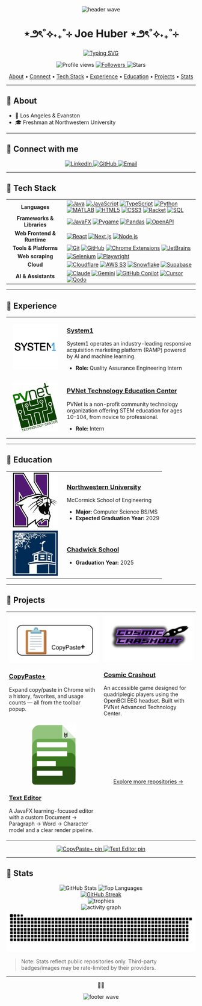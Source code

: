 <div align="center">
  <img src="https://capsule-render.vercel.app/api?type=waving&color=8A2BE2&height=100&section=header" alt="header wave" />

  <h1>⋆౨ৎ˚⟡˖₊˚⊹ Joe Huber ⋆౨ৎ˚⟡˖₊˚⊹</h1>

<a href="https://git.io/typing-svg"><img src="https://readme-typing-svg.demolab.com?font=Fira+Code&size=11&pause=5000&color=8A2BE2&center=true&width=435&lines=I+like+telling+computers+what+to+do+%E2%80%94+sometimes+they+listen!+%3AD" alt="Typing SVG" /></a>

  <p>
    <img alt="Profile views" src="https://komarev.com/ghpvc/?username=joe-huber&style=for-the-badge&color=8A2BE2" />
    <a href="https://github.com/Joe-Huber?tab=followers">
      <img alt="Followers" src="https://img.shields.io/github/followers/Joe-Huber?style=for-the-badge&color=8A2BE2" />
    </a>
    <img alt="Stars" src="https://img.shields.io/github/stars/Joe-Huber?style=for-the-badge&color=8A2BE2" />
  </p>
</div>

<p align="center">
  <a href="#about">About</a> •
  <a href="#connect">Connect</a> •
  <a href="#tech-stack">Tech Stack</a> •
  <a href="#experience">Experience</a> •
  <a href="#education">Education</a> •
  <a href="#projects">Projects</a> •
  <a href="#stats">Stats</a>
</p>

---

<h2 id="about">💜 About</h2>

- 📍 Los Angeles & Evanston
- 🎓 Freshman at Northwestern University

---

<h2 id="connect">💜 Connect with me</h2>
<p align="center">
  <a href="https://www.linkedin.com/in/joe-huber-14a3a4316/" target="_blank">
    <img src="https://cdn.jsdelivr.net/gh/devicons/devicon/icons/linkedin/linkedin-original.svg" height="36" alt="LinkedIn" />
  </a>
  <a href="https://github.com/Joe-Huber" target="_blank">
    <img src="https://cdn.jsdelivr.net/gh/devicons/devicon/icons/github/github-original.svg" height="36" alt="GitHub" />
  </a>
  <a href="mailto:joseph.robert.huber@gmail.com">
    <img src="https://cdn.simpleicons.org/gmail/8A2BE2" height="36" alt="Email" />
  </a>
</p>

---

## 💜 Tech Stack
<table align="center" id="tech-stack">
  <tr>
    <td align="center" width="140">
      <strong>Languages</strong>
    </td>
    <td>
      <a href="https://www.java.com/" target="_blank"><img src="https://cdn.jsdelivr.net/gh/devicons/devicon/icons/java/java-original.svg" height="36" alt="Java" title="Java" /></a>
      <a href="https://developer.mozilla.org/en-US/docs/Web/JavaScript" target="_blank"><img src="https://cdn.jsdelivr.net/gh/devicons/devicon/icons/javascript/javascript-original.svg" height="36" alt="JavaScript" title="JavaScript" /></a>
      <a href="https://www.typescriptlang.org/" target="_blank"><img src="https://cdn.jsdelivr.net/gh/devicons/devicon/icons/typescript/typescript-plain.svg" height="36" alt="TypeScript" title="TypeScript" /></a>
      <a href="https://www.python.org/" target="_blank"><img src="https://cdn.jsdelivr.net/gh/devicons/devicon/icons/python/python-original.svg" height="36" alt="Python" title="Python" /></a>
      <a href="https://www.mathworks.com/products/matlab.html" target="_blank"><img src="https://cdn.jsdelivr.net/gh/devicons/devicon/icons/matlab/matlab-original.svg" height="36" alt="MATLAB" title="MATLAB" /></a>
      <a href="https://developer.mozilla.org/en-US/docs/Web/Guide/HTML/HTML5" target="_blank"><img src="https://cdn.jsdelivr.net/gh/devicons/devicon/icons/html5/html5-plain.svg" height="36" alt="HTML5" title="HTML5" /></a>
      <a href="https://developer.mozilla.org/en-US/docs/Web/CSS" target="_blank"><img src="https://cdn.jsdelivr.net/gh/devicons/devicon/icons/css3/css3-plain.svg" height="36" alt="CSS3" title="CSS3" /></a>
      <a href="https://racket-lang.org/" target="_blank"><img src="https://cdn.jsdelivr.net/gh/devicons/devicon/icons/racket/racket-original.svg" height="36" alt="Racket" title="Racket" /></a>
      <a href="https://en.wikipedia.org/wiki/SQL" target="_blank"><img src="https://img.shields.io/badge/SQL-336791?style=for-the-badge&logo=postgresql&logoColor=white" height="26" alt="SQL" title="SQL" /></a>
    </td>
  </tr>
  <tr>
    <td align="center">
      <strong>Frameworks & Libraries</strong>
    </td>
    <td>
      <!-- <a href="https://spring.io/" target="_blank"><img src="https://cdn.jsdelivr.net/gh/devicons/devicon/icons/spring/spring-original.svg" height="36" alt="Spring Framework" title="Spring Framework" /></a> -->
      <!-- <a href="https://gradle.org/" target="_blank"><img src="https://raw.githubusercontent.com/devicons/devicon/master/icons/gradle/gradle-original.svg" height="36" alt="Gradle" title="Gradle" /></a> -->
      <a href="https://openjfx.io/" target="_blank"><img src="https://img.shields.io/badge/JavaFX-8A2BE2?style=for-the-badge" height="26" alt="JavaFX" title="JavaFX" /></a>
      <a href="https://www.pygame.org/" target="_blank"><img src="https://img.shields.io/badge/Pygame-3776AB?style=for-the-badge&logo=python&logoColor=white" height="26" alt="Pygame" title="Pygame" /></a>
      <a href="https://pandas.pydata.org/" target="_blank"><img src="https://img.shields.io/badge/Pandas-150458?style=for-the-badge&logo=pandas&logoColor=white" height="26" alt="Pandas" title="Pandas" /></a>
      <a href="https://www.openapis.org/" target="_blank"><img src="https://img.shields.io/badge/OpenAPI-6BA539?style=for-the-badge&logo=openapiinitiative&logoColor=white" height="26" alt="OpenAPI" title="OpenAPI" /></a>
    </td>
  </tr>
  <tr>
    <td align="center">
      <strong>Web Frontend & Runtime</strong>
    </td>
    <td>
      <a href="https://react.dev/" target="_blank"><img src="https://cdn.jsdelivr.net/gh/devicons/devicon/icons/react/react-original.svg" height="36" alt="React" title="React" /></a>
      <a href="https://nextjs.org/" target="_blank"><img src="https://cdn.jsdelivr.net/gh/devicons/devicon/icons/nextjs/nextjs-original.svg" height="36" alt="Next.js" title="Next.js" /></a>
      <a href="https://nodejs.org/" target="_blank"><img src="https://cdn.jsdelivr.net/gh/devicons/devicon/icons/nodejs/nodejs-original.svg" height="36" alt="Node.js" title="Node.js" /></a>
    </td>
  </tr>
  <tr>
    <td align="center">
      <strong>Tools & Platforms</strong>
    </td>
    <td>
      <a href="https://git-scm.com/" target="_blank"><img src="https://cdn.jsdelivr.net/gh/devicons/devicon/icons/git/git-original.svg" height="36" alt="Git" title="Git" /></a>
      <a href="https://github.com/" target="_blank"><img src="https://cdn.jsdelivr.net/gh/devicons/devicon/icons/github/github-original.svg" height="36" alt="GitHub" title="GitHub" /></a>
      <a href="https://developer.chrome.com/extensions/" target="_blank"><img src="https://cdn.jsdelivr.net/gh/devicons/devicon/icons/chrome/chrome-plain.svg" height="36" alt="Chrome Extensions" title="Chrome Extensions" /></a>
      <a href="https://www.jetbrains.com/" target="_blank"><img src="https://cdn.jsdelivr.net/gh/devicons/devicon/icons/jetbrains/jetbrains-original.svg" height="36" alt="JetBrains" title="JetBrains" /></a>
    </td>
  </tr>
  <tr>
    <td align="center">
      <strong>Web scraping</strong>
    </td>
    <td>
      <a href="https://www.selenium.dev/" target="_blank"><img src="https://cdn.jsdelivr.net/gh/devicons/devicon/icons/selenium/selenium-original.svg" height="36" alt="Selenium" title="Selenium" /></a>
      <a href="https://playwright.dev/" target="_blank"><img src="https://cdn.jsdelivr.net/gh/devicons/devicon/icons/playwright/playwright-original.svg" height="36" alt="Playwright" title="Playwright" /></a>
    </td>
  </tr>
  <tr>
    <td align="center">
      <strong>Cloud</strong>
    </td>
    <td>
      <a href="https://www.cloudflare.com/" target="_blank"><img src="https://cdn.jsdelivr.net/gh/devicons/devicon/icons/cloudflare/cloudflare-original.svg" height="36" alt="Cloudflare" title="Cloudflare" /></a>
      <a href="https://aws.amazon.com/s3/" target="_blank"><img src="https://img.shields.io/badge/AWS%20S3-232F3E?style=for-the-badge&logo=amazonaws&logoColor=white" height="26" alt="AWS S3" title="AWS S3" /></a>
      <a href="https://www.snowflake.com/" target="_blank"><img src="https://img.shields.io/badge/Snowflake-29B5E8?style=for-the-badge&logo=snowflake&logoColor=white" height="26" alt="Snowflake" title="Snowflake" /></a>
      <a href="https://supabase.com/" target="_blank"><img src="https://cdn.jsdelivr.net/gh/devicons/devicon/icons/supabase/supabase-original.svg" height="36" alt="Supabase" title="Supabase" /></a>
    </td>
  </tr>
  <tr>
    <td align="center">
      <strong>AI & Assistants</strong>
    </td>
    <td>
      <a href="https://www.anthropic.com/" target="_blank"><img src="https://img.shields.io/badge/Claude-111?style=for-the-badge&logo=anthropic&logoColor=white" height="26" alt="Claude" title="Claude" /></a>
      <a href="https://gemini.google.com/" target="_blank"><img src="https://img.shields.io/badge/Gemini-0B57D0?style=for-the-badge&logo=googlegemini&logoColor=white" height="26" alt="Gemini" title="Gemini" /></a>
      <a href="https://github.com/features/copilot" target="_blank"><img src="https://img.shields.io/badge/GitHub%20Copilot-181717?style=for-the-badge&logo=githubcopilot&logoColor=white" height="26" alt="GitHub Copilot" title="GitHub Copilot" /></a>
      <a href="https://cursor.sh/" target="_blank"><img src="https://img.shields.io/badge/Cursor-1A1F36?style=for-the-badge&logoColor=white" height="26" alt="Cursor" title="Cursor" /></a>
      <a href="https://qodo.ai/" target="_blank"><img src="https://img.shields.io/badge/Qodo-8A2BE2?style=for-the-badge" height="26" alt="Qodo" title="Qodo" /></a>
    </td>
  </tr>
</table>

---

## 💜 Experience
<table>
  <tr>
    <td width="140" align="center" valign="middle" id="experience">
      <a href="https://system1.com/" target="_blank">
        <img src="docs/system1-logo.webp" alt="System1 logo" width="120" loading="lazy" />
      </a>
    </td>
    <td>
      <h3><a href="https://system1.com/" target="_blank">System1</a></h3>
      <p>
        System1 operates an industry-leading responsive acquisition marketing platform (RAMP) powered by AI and machine learning.
      </p>
      <ul>
        <li><strong>Role:</strong> Quality Assurance Engineering Intern</li>
      </ul>
    </td>
  </tr>
  <tr>
    <td width="140" align="center" valign="middle">
      <a href="https://www.pvnet.com/" target="_blank">
        <img src="docs/pvnet-logo.jpg" alt="PVNet Technology Education Center logo" width="120" loading="lazy" />
      </a>
    </td>
    <td>
      <h3><a href="https://www.pvnet.com/" target="_blank">PVNet Technology Education Center</a></h3>
      <p>
        PVNet is a non-profit community technology organization offering STEM education for ages 10–104, from novice to professional.
      </p>
      <ul>
        <li><strong>Role:</strong> Intern</li>
      </ul>
    </td>
  </tr>
</table>

---

<h2 id="education">💜 Education</h2>
<table>
  <tr>
    <td width="140" align="center" valign="middle">
      <a href="https://www.northwestern.edu/" target="_blank">
        <img src="docs/northwestern-logo.svg" alt="Northwestern University logo" width="120" loading="lazy" />
      </a>
    </td>
    <td>
      <h3><a href="https://www.northwestern.edu/" target="_blank">Northwestern University</a></h3>
      <p>
        McCormick School of Engineering
      </p>
      <ul>
        <li><strong>Major:</strong> Computer Science BS/MS</li>
        <li><strong>Expected Graduation Year:</strong> 2029</li>
      </ul>
    </td>
  </tr>
  <tr>
    <td width="140" align="center" valign="middle">
      <a href="https://www.chadwickschool.org/" target="_blank">
        <img src="docs/chadwick-logo.jpeg" alt="Chadwick School logo" width="120" loading="lazy" />
      </a>
    </td>
    <td>
      <h3><a href="https://www.chadwickschool.org/" target="_blank">Chadwick School</a></h3>
      <ul>
        <li><strong>Graduation Year:</strong> 2025</li>
      </ul>
    </td>
  </tr>
</table>

---

## 💜 Projects
<table>
  <tr>
    <td width="50%" valign="top" id="projects">
      <a href="https://github.com/Joe-Huber/CopyPastePlus" target="_blank">
        <img src="docs/copypasteplus-banner.png" alt="CopyPaste+ banner" width="100%" loading="lazy" />
      </a>
      <h3><a href="https://github.com/Joe-Huber/CopyPastePlus" target="_blank">CopyPaste+</a></h3>
      <p>
        Expand copy/paste in Chrome with a history, favorites, and usage counts — all from the toolbar popup.
      </p>
    </td>
    <td width="50%" valign="top">
      <a href="https://github.com/moonish1211/Cosmic-Crashout-Public" target="_blank">
        <img src="docs/cosmic-crashout-logo.png" alt="Cosmic Crashout logo" width="100%" loading="lazy" />
      </a>
      <h3><a href="https://github.com/moonish1211/Cosmic-Crashout-Public" target="_blank">Cosmic Crashout</a></h3>
      <p>
        An accessible game designed for quadriplegic players using the OpenBCI EEG headset. Built with PVNet Advanced Technology Center.
      </p>
    </td>
  </tr>
  <tr>
    <td width="50%" valign="top">
      <a href="https://github.com/Joe-Huber/Text-Editor" target="_blank">
        <img src="docs/text-editor-logo.png" alt="Text Editor logo" width="50%" loading="lazy" style="display:block;margin:0 auto;" />
      </a>
      <h3><a href="https://github.com/Joe-Huber/Text-Editor" target="_blank">Text Editor</a></h3>
      <p>
        A JavaFX learning-focused editor with a custom Document → Paragraph → Word → Character model and a clear render pipeline.
      </p>
    </td>
    <td width="50%" valign="middle" align="center">
      <p><a href="https://github.com/Joe-Huber?tab=repositories" target="_blank">Explore more repositories →</a></p>
    </td>
  </tr>
</table>

<!-- Pinned repo cards -->
<div align="center">
  <a href="https://github.com/Joe-Huber/CopyPastePlus" target="_blank">
    <picture>
      <source media="(prefers-color-scheme: dark)" srcset="https://github-readme-stats.vercel.app/api/pin/?username=Joe-Huber&repo=CopyPastePlus&theme=shades-of-purple" />
      <source media="(prefers-color-scheme: light)" srcset="https://github-readme-stats.vercel.app/api/pin/?username=Joe-Huber&repo=CopyPastePlus&theme=buefy" />
      <img alt="CopyPaste+ pin" src="https://github-readme-stats.vercel.app/api/pin/?username=Joe-Huber&repo=CopyPastePlus&theme=buefy" />
    </picture>
  </a>
  <a href="https://github.com/Joe-Huber/Text-Editor" target="_blank">
    <picture>
      <source media="(prefers-color-scheme: dark)" srcset="https://github-readme-stats.vercel.app/api/pin/?username=Joe-Huber&repo=Text-Editor&theme=shades-of-purple" />
      <source media="(prefers-color-scheme: light)" srcset="https://github-readme-stats.vercel.app/api/pin/?username=Joe-Huber&repo=Text-Editor&theme=buefy" />
      <img alt="Text Editor pin" src="https://github-readme-stats.vercel.app/api/pin/?username=Joe-Huber&repo=Text-Editor&theme=buefy" />
    </picture>
  </a>
</div>

---

## 💜 Stats
<div align="center" id="stats">
  <picture>
    <source media="(prefers-color-scheme: dark)" srcset="https://github-readme-stats.vercel.app/api?username=joe-huber&show_icons=true&theme=shades-of-purple" />
    <source media="(prefers-color-scheme: light)" srcset="https://github-readme-stats.vercel.app/api?username=joe-huber&show_icons=true&theme=buefy" />
    <img alt="GitHub Stats" src="https://github-readme-stats.vercel.app/api?username=joe-huber&show_icons=true&theme=buefy" height="160" loading="lazy" />
  </picture>
  <picture>
    <source media="(prefers-color-scheme: dark)" srcset="https://github-readme-stats.vercel.app/api/top-langs/?username=joe-huber&layout=compact&theme=shades-of-purple" />
    <source media="(prefers-color-scheme: light)" srcset="https://github-readme-stats.vercel.app/api/top-langs/?username=joe-huber&layout=compact&theme=buefy" />
    <img alt="Top Languages" src="https://github-readme-stats.vercel.app/api/top-langs/?username=joe-huber&layout=compact&theme=buefy" height="160" loading="lazy" />
  </picture>
  <br/>
  <a href="https://git.io/streak-stats" target="_blank">
    <picture>
      <source media="(prefers-color-scheme: dark)" srcset="https://streak-stats.demolab.com/?user=Joe-Huber&theme=shades-of-purple" />
      <source media="(prefers-color-scheme: light)" srcset="https://streak-stats.demolab.com/?user=Joe-Huber&theme=buefy" />
      <img alt="GitHub Streak" src="https://streak-stats.demolab.com/?user=Joe-Huber&theme=buefy" height="160" loading="lazy" />
    </picture>
  </a>
  <br/>
  <picture>
    <source media="(prefers-color-scheme: dark)" srcset="https://github-profile-trophy.vercel.app/?username=Joe-Huber&theme=aura&no-frame=true&row=1&margin-w=12" />
    <source media="(prefers-color-scheme: light)" srcset="https://github-profile-trophy.vercel.app/?username=Joe-Huber&theme=flat&no-frame=true&row=1&margin-w=12" />
    <img alt="trophies" src="https://github-profile-trophy.vercel.app/?username=Joe-Huber&theme=flat&no-frame=true&row=1&margin-w=12" />
  </picture>
  <br/>
  <img src="https://github-readme-activity-graph.vercel.app/graph?username=Joe-Huber&theme=github-compact&custom_title=Contribution%20Graph" alt="activity graph" />
  <br/>
  <picture>
    <source media="(prefers-color-scheme: dark)" srcset="https://raw.githubusercontent.com/Joe-Huber/Joe-Huber/output/github-contribution-grid-snake-dark.svg" />
    <source media="(prefers-color-scheme: light)" srcset="https://raw.githubusercontent.com/Joe-Huber/Joe-Huber/output/github-contribution-grid-snake.svg" />
    <img alt="github contribution grid snake animation" src="https://raw.githubusercontent.com/Joe-Huber/Joe-Huber/output/github-contribution-grid-snake.svg" />
  </picture>
</div>

> Note: Stats reflect public repositories only. Third-party badges/images may be rate-limited by their providers.

---

<p align="center">🫶💜</p>

<div align="center">
  <img src="https://capsule-render.vercel.app/api?type=waving&color=8A2BE2&height=100&section=footer" alt="footer wave" />
</div>
